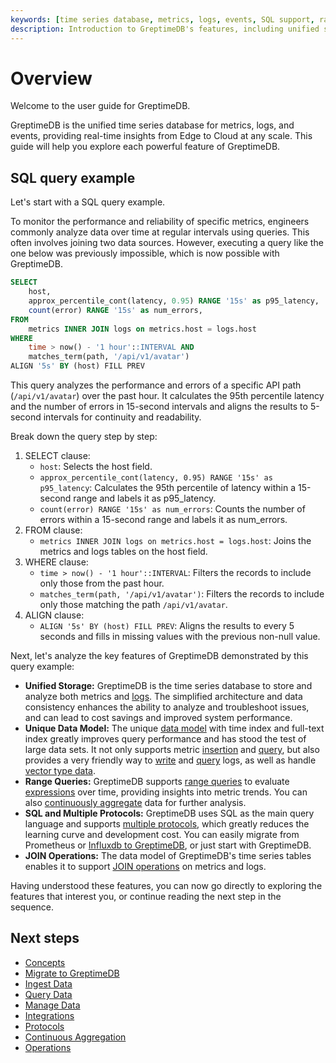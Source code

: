 ```yaml
---
keywords: [time series database, metrics, logs, events, SQL support, range queries, data model, protocols]
description: Introduction to GreptimeDB's features, including unified storage for metrics, logs, and events, SQL and multiple protocol support, and range queries.
---
```


# Overview

Welcome to the user guide for GreptimeDB.

GreptimeDB is the unified time series database for metrics, logs, and events,
providing real-time insights from Edge to Cloud at any scale.
This guide will help you explore each powerful feature of GreptimeDB.

## SQL query example

Let's start with a SQL query example.

To monitor the performance and reliability of specific metrics,
engineers commonly analyze data over time at regular intervals using queries.
This often involves joining two data sources.
However, executing a query like the one below was previously impossible,
which is now possible with GreptimeDB.

```sql
SELECT
    host,
    approx_percentile_cont(latency, 0.95) RANGE '15s' as p95_latency,
    count(error) RANGE '15s' as num_errors,
FROM
    metrics INNER JOIN logs on metrics.host = logs.host
WHERE
    time > now() - '1 hour'::INTERVAL AND
    matches_term(path, '/api/v1/avatar')
ALIGN '5s' BY (host) FILL PREV
```

This query analyzes the performance and errors of a specific API path (`/api/v1/avatar`) over the past hour.
It calculates the 95th percentile latency and the number of errors in 15-second intervals and aligns the results to 5-second intervals for continuity and readability.

Break down the query step by step:

1. SELECT clause:
    - `host`: Selects the host field.
    - `approx_percentile_cont(latency, 0.95) RANGE '15s' as p95_latency`: Calculates the 95th percentile of latency within a 15-second range and labels it as p95_latency.
    - `count(error) RANGE '15s' as num_errors`: Counts the number of errors within a 15-second range and labels it as num_errors.
2. FROM clause:
    - `metrics INNER JOIN logs on metrics.host = logs.host`: Joins the metrics and logs tables on the host field.
3. WHERE clause:
    - `time > now() - '1 hour'::INTERVAL`: Filters the records to include only those from the past hour.
    - `matches_term(path, '/api/v1/avatar')`: Filters the records to include only those matching the path `/api/v1/avatar`.
4. ALIGN clause:
    - `ALIGN '5s' BY (host) FILL PREV`: Aligns the results to every 5 seconds and fills in missing values with the previous non-null value.

Next, let's analyze the key features of GreptimeDB demonstrated by this query example:

- **Unified Storage:** GreptimeDB is the time series database to store and analyze both metrics and [logs](/user-guide/logs/overview.md). The simplified architecture and data consistency enhances the ability to analyze and troubleshoot issues, and can lead to cost savings and improved system performance.
- **Unique Data Model:** The unique [data model](/user-guide/concepts/data-model.md) with time index and full-text index greatly improves query performance and has stood the test of large data sets. It not only supports metric [insertion](/user-guide/ingest-data/overview.md) and [query](/user-guide/query-data/overview.md), but also provides a very friendly way to [write](/user-guide/logs/write-logs.md) and [query](/user-guide/logs/query-logs.md) logs, as well as handle [vector type data](/user-guide/vectors/vector-type.md).
- **Range Queries:** GreptimeDB supports [range queries](/user-guide/query-data/sql.md#aggregate-data-by-time-window) to evaluate [expressions](/reference/sql/functions/overview.md) over time, providing insights into metric trends. You can also [continuously aggregate](/user-guide/flow-computation/overview.md) data for further analysis.
- **SQL and Multiple Protocols:** GreptimeDB uses SQL as the main query language and supports [multiple protocols](/user-guide/protocols/overview.md), which greatly reduces the learning curve and development cost. You can easily migrate from Prometheus or [Influxdb to GreptimeDB](/user-guide/migrate-to-greptimedb/migrate-from-influxdb.md), or just start with GreptimeDB.
- **JOIN Operations:** The data model of GreptimeDB's time series tables enables it to support [JOIN operations](/reference/sql/join.md) on metrics and logs.

Having understood these features, you can now go directly to exploring the features that interest you, or continue reading the next step in the sequence.

## Next steps

* [Concepts](./concepts/overview.md)
* [Migrate to GreptimeDB](./migrate-to-greptimedb/migrate-from-influxdb.md)
* [Ingest Data](./ingest-data/overview.md)
* [Query Data](./query-data/overview.md)
* [Manage Data](./manage-data/overview.md)
* [Integrations](./integrations/overview.md)
* [Protocols](./protocols/overview.md)
* [Continuous Aggregation](./flow-computation/overview.md)
* [Operations](./administration/overview.md)

